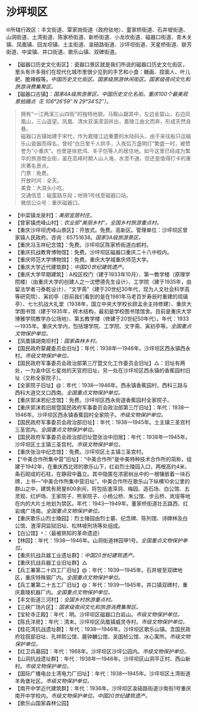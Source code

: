 # 沙坪坝区  
🌐所辖行政区：丰文街道、覃家岗街道（政府驻地）、童家桥街道、石井坡街道、山洞街道、土湾街道、陈家桥街道、新桥街道、小龙坎街道、磁器口街道、青木关镇、凤凰镇、回龙坝镇、土主街道、渝碚路街道、沙坪坝街道、天星桥街道、联芳街道、中梁镇、井口街道、歌乐山镇、双碑街道。  

* 【磁器口历史文化街区】：瓷器口景区就是我们所说的磁器口历史文化街区，里头有许多我们在现代化城市里很少见到的手艺和小食：糖画、捏面人、叶儿耙、脆辣椒等。*中国历史文化街区。国家级旅游休闲街区。国家级夜间文化和旅游消费集聚区。*  
* 【磁器口古镇】：*国家4A级旅游景区。中国历史文化名街。重庆100个最美观景拍摄点（E 106°26′59″ N 29°34′52″）。*  
> 拥有“一江两溪三山四街”的独特地貌。马鞍山踞其中，左边金碧山，右边凤凰山，三山遥望。凤凰、清水双溪潆洄并出，嘉陵江由北而奔，形成天然良巷。  
> 磁器口古镇始建于宋代，作为嘉陵江边重要的水陆码头，由于来往船只运输乐山瓷器而得名，曾经“白日里千人拱手，入夜后万盏明灯”繁盛一时，被赞誉为“小重庆”。也曾是徐悲鸿、丰子恺等人的居住地。如今这里已经成为繁华的旅游商业街，虽在高峰时期人山人海，水泄不通，但还是值得打卡的重庆著名景点。  
> 门票：免费。  
> 开放时间：全天。  
> 美食：大浪头小吃。  
> 交通信息：磁童路东段；地铁1号线至磁器口站。  
> 微信公众号：重庆磁器口。  
* 【中梁镇龙泉村】：*美丽宜居村庄。*  
* 【曾家镇虎峰山村】：*农业部“美丽乡村”。全国乡村旅游重点村。*  
* 【重庆沙坪坝虎峰山景区】：开放式。免费。高新区。管理单位：沙坪坝区曾家镇人民政府。咨询：65751638。*国家3A级旅游景区。*  
* 【重庆冯玉祥纪念馆】：免费。沙坪坝区陈家桥街道白鹤村。  
* 【重庆抗战教育博物馆】：免费。沙坪坝区磁器口重庆二十八中校内。  
* 【重庆师范大学博物馆】：免费。重庆大学城重庆师范大学。  
* 【重庆大学近代建筑群】：*中国20世纪建筑遗产。*  
* 【重庆大学早期建筑】：A校区校门（建于1933年10月）、第一教学楼（原理学院楼）（由重庆大学的创建人之一沈懋德先生设计）、工学院（建于1935年，由留法学者刁泰乾设计）、“文字斋”（建于20世纪30年代，现为人文社会科学高等研究院）、寅初亭（目前我们看到的是在1981年马老百岁寿辰时重建的琉璃亭）、七七抗战大礼堂（1938年，国立中央大学校长顾孟余主持修建）、重庆大学图书馆（建于1935年，砖木结构，最初是学校图书馆馆舍。目前是重庆大学博雅学院教学办公场地）、第五教学楼（修建于20世纪50年代）。年代：1933—1935年。重庆大学内，包括理学院、工学院、文字斋、寅初亭等。*全国重点文物保护单位。*  
* 【凤凰镇胡南坝村】：*国家森林乡村。*  
* 【国民政府蒙藏委员会旧址】：年代：1938年—1946年。沙坪坝区西永镇西永村。*市级文物保护单位。*  
* 【国民政府军事委员会政治部第三厅暨文化工作委员会旧址】△：旧址有两处，一为渝中区七星岗的天官府旧址，另一处在沙坪坝区西永镇的香蕉园村旧址（又称全家院子）。  
* 【全家院子旧址】@：年代：1938—1946年。西永镇香蕉园村，西科三路与西科大道交叉口西南。*全国重点文物保护单位。*  
* 【重庆郭沫若纪念馆】：免费。沙坪坝区西永街道香蕉园村全家院子。  
* 【重庆郭沫若旧居暨国民政府军事委员会政治部第三厅旧址】：年代：1938—1946年。沙坪坝区西永镇香蕉园村全家院子。*市级文物保护单位。*  
* 【国民政府军事委员会政治部旧址】：年代：1938—1945年。土主镇三圣宫村三圣宫内。*全国重点文物保护单位。*  
* 【国民政府军事委员会政治部旧址暨张治中旧居】：年代：1938年—1945年。沙坪坝区土主镇三圣宫村。*市级文物保护单位。*  
* 【重庆张治中纪念馆】：免费。沙坪坝区土主镇三圣宫村。  
* 【“中美合作所集中营”旧址】：“中美合作所”是中美特种技术合作所的简称，组建于1942年，在重庆西北郊的歌乐山下，红岩烈士陵园入口，两根高约4米、条石砌成的石柱，在静寂中矗立。其中隐匿在浓密树丛中的一根镶嵌着一块石牌，上书—“中美合作所集中营旧址”。中美合作所在歌乐山下纵横10余公里的群山之中，建筑有房屋800余间，将包括渣滓洞、梅园、造石场、白公馆、五灵观、红炉场、王家院子、熊家院子、小杨公桥、朱公馆、步云桥、岚垭等地在内的大片土地划为禁区。年代：1943—1949年。董家桥街道壮志路西、红岩魂广场南。*全国重点文物保护单位。*  
* 【重庆歌乐山烈士陵园】：烈士陵园由烈士墓、纪念碑、陈列馆、诗碑林及白公馆、渣滓洞监狱旧址、松林坡刑场等处组成。  
* 【白公馆】`*`：（最被熟知的革命遗迹）  
* 【林园】：年代：1938—1946年。山洞街道林园甲1号。*全国重点文物保护单位。*  
* 【重庆抗战兵器工业遗址群】：*中国20世纪建筑遗产。*  
* 【重庆抗战兵器工业旧址群】△  
* 【兵工署第二十四工厂旧址】@：年代：1939—1945年。石井坡至双碑地区，重庆特殊钢厂内。*全国重点文物保护单位。*  
* 【兵工署第二十五工厂旧址】@：年代：1939—1945年。井口镇双碑村，重庆嘉陵机器厂内。*全国重点文物保护单位。*  
* 【丰文街道三河村】：*全国乡村旅游重点村。*  
* 【三峡广场片区】：*国家级夜间文化和旅游消费集聚区。*  
* 【宝轮寺正殿】：年代：明。沙坪坝区磁器口白岩山。*市级文物保护单位。*  
* 【陈氏洋房】：年代：清末。沙坪坝区凤凰镇威灵寺村。*市级文物保护单位。*  
* 【桂花湾抗战遗址群】：年代：1938—1946年。沙坪坝区歌乐山镇。含国民政府铨叙部旧址、孔祥熙公馆、鹿钟麟公馆、吴国桢公馆、冰心寓所。*市级文物保护单位。*  
* 【红卫兵墓园】：年代：1968年。沙坪坝区沙坪公园内。*市级文物保护单位。*  
* 【山洞抗战遗址群】：年代：1938年—1946年。沙坪坝区山洞平正村、西山新村。*市级文物保护单位。*  
* 【国际广播电台土湾电力厂旧址】：年代：1938—1945年。沙坪坝区土湾街道羊角堡社区。*市级文物保护单位。*  
* 【南开中学近代建筑群】：年代：1936年。沙坪坝区渝碚路街道沙南街1号重庆南开中学校内。*市级文物保护单位。中国20世纪建筑遗产。*  
* 【歌乐山国家森林公园】  
